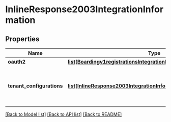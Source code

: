 # InlineResponse2003IntegrationInformation

## Properties
Name | Type | Description | Notes
------------ | ------------- | ------------- | -------------
**oauth2** | [**list[Boardingv1registrationsIntegrationInformationOauth2]**](Boardingv1registrationsIntegrationInformationOauth2.md) |  | [optional] 
**tenant_configurations** | [**list[InlineResponse2003IntegrationInformationTenantConfigurations]**](InlineResponse2003IntegrationInformationTenantConfigurations.md) | tenantConfigurations is an array of objects that includes the tenant information this merchant is associated with. | [optional] 

[[Back to Model list]](../README.md#documentation-for-models) [[Back to API list]](../README.md#documentation-for-api-endpoints) [[Back to README]](../README.md)


